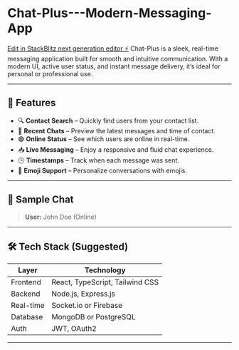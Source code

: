 # Chat-Plus---Modern-Messaging-App

[Edit in StackBlitz next generation editor ⚡️](https://stackblitz.com/~/github.com/Sugumanchim/Chat-Plus---Modern-Messaging-App)
Chat-Plus is a sleek, real-time messaging application built for smooth and intuitive communication. With a modern UI, active user status, and instant message delivery, it’s ideal for personal or professional use.

---

## 🚀 Features

- 🔍 **Contact Search** – Quickly find users from your contact list.
- 💬 **Recent Chats** – Preview the latest messages and time of contact.
- 🟢 **Online Status** – See which users are online in real-time.
- 📥 **Live Messaging** – Enjoy a responsive and fluid chat experience.
- 🕒 **Timestamps** – Track when each message was sent.
- 🙂 **Emoji Support** – Personalize conversations with emojis.

---

## 🧪 Sample Chat

> **User:** John Doe (Online)
> 
---

## 🛠️ Tech Stack (Suggested)

| Layer       | Technology                     |
|-------------|--------------------------------|
| Frontend    | React, TypeScript, Tailwind CSS|
| Backend     | Node.js, Express.js            |
| Real-time   | Socket.io or Firebase          |
| Database    | MongoDB or PostgreSQL          |
| Auth        | JWT, OAuth2                    |

---

